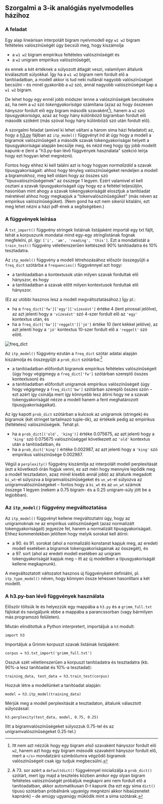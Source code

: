 ## Szorgalmi a 3-ik analógiás nyelvmodelles házihoz

### A feladat
Egy alap lineárisan interpolált bigram nyelvmodell egy `w1 w2` bigram feltételes valószínűségét úgy becsüli meg, hogy kiszámolja

- a `w1 w2` bigram empirikus feltételes valószínűségét és
- a `w2` unigram empirikus valószínűségét,

és ennek a két értéknek a súlyozott átlagát veszi, valamilyen általunk kiválasztott súlyokkal. Így ha a `w1 w2` bigram nem fordult elő a tanítóadatban, a modell akkor is tud neki nullánál nagyobb valószínűséget becsülni – és minél gyakoribb a `w2` szó, annál nagyobb valószínűséget kap a `w1 w2` bigram.

De lehet hogy egy ennél jobb módszer lenne a valószínűségek becslésére az, ha nem a `w2` szó _tokengyakorisága_ számítana (azaz az hogy összesen hányszor fordult elő egy bigram második szavaként[^1]), hanem a `w2` szó _típusgyakorisága_, azaz az hogy hány _különböző_ bigramban fordult elő második szóként (más szóval hogy hány különböző szó után fordult elő).

A szorgalmi feladat (amivel ki lehet váltani a három sima házi feladatot) az, hogy a [h3.py](h3.py) fájlban az `itp_model()` függvényt írd át úgy hogy a modell a bigramok valószínűségeit a második szavak tokengyakoriságai helyett a típusgyakoriságai alapján becsülje meg, és nézd meg hogy így jobb modellt kapunk-e (lent a "h3.py-ban lévő függvények használata" szekció leírja hogy ezt hogyan lehet megnézni).

Fontos hogy ehhez ki kell találni azt is hogy hogyan _normalizáld_ a szavak típusgyakoriságait: ahhoz hogy tényleg valószínűségeket rendeljen a modell a bigramokhoz, meg kell oldani hogy az összes szó "típusvalószínűségeinek" az összege 1 legyen. Ezért valamivel el kell osztani a szavak típusgyakoriságait úgy hogy ez a feltétel teljesüljön, hasonlóan mint ahogy a szavak tokengyakoriságát elosztjuk a tanítóadat méretével ahhoz hogy megkapjuk a "tokenvalószínűségüket" (más néven az empirikus valószínűségüket). (Nem gond ha ezt nem sikerül kitalálni, ezt meg lehet nézni a házi pdf-ének a segítségében.)

[^1]: Itt nem azt nézzük hogy egy bigram _első_ szavaként hányszor fordult elő `w2`, hanem azt hogy egy bigram _második_ szavaként hányszor fordult elő, mert a `</s>` mondatzáró szimbólumra végződő bigramok valószínűségeit csak így tudjuk megbecsülni.

### A függvények leírása

A `txt_import()` függvény stringek listáinak listájaként importál egy txt fájlt, tehát a korpuszunk mondatai mind egy-egy stringlistának fognak megfelelni, pl. így: `['i', 'am', 'reading', 'this']`. Ezt a mondatlistát a `train_test()` függvény véletlenszerűen kettészedi 90% tanítóadatra és 10% tesztadatra.

Az `itp_model()` függvény a modell létrehozásához először összegyűjti a `freq_dict` szótárba a `frequencies()` függvénnyel azt hogy:

- a tanítóadatban a kontextusok után milyen szavak fordultak elő hányszor, és hogy
- a tanítóadatban a szavak előtt milyen kontextusok fordultak elő hányszor.

(Ez az utóbbi hasznos lesz a modell megváltoztatásához.) Így pl.:
- ha a `freq_dict['fw']['egy']['vízesést']` értéke 4 (lent pirossal jelölve), az azt jelenti hogy a `'vízesést'` szó 4-szer fordult elő az `'egy'` kontextus után, és
- ha a `freq_dict['bw']['reggelt']['jó']` értéke 10 (lent kékkel jelölve), az azt jelenti hogy a `'jó'` kontextus 10-szer fordult elő a `'reggelt'` szó előtt.

![freq_dict](https://github.com/matyaslagos/anmod/assets/47662384/b96ba226-10c4-4d86-8c77-8005019fe5f1)

Az `itp_model()` függvény ezután a `freq_dict` szótár adatai alapján kiszámolja és összegyűjti a `prob_dict` szótárba:[^2]
- a tanítóadatban előfordult bigramok empirikus feltételes valószínűségeit (úgy hogy végigmegy a `freq_dict['fw']` szótárban szereplő összes kontextuson) és
- a tanítóadatban előfordult unigramok empirikus valószínűségeit (úgy hogy végigmegy a `freq_dict['bw']` szótárban szereplő összes szón – ezt azért így csinálja mert így könnyebb lesz átírni hogy ne a szavak tokengyakoriságát nézze a modell hanem a fent meghatározott típusgyakoriságaikat).

[^2]: A 73. sor azért a `defaultdict()` függvénnyel inicializálja a `prob_dict()` szótárt, mert így majd a tesztelés közben amikor egy olyan bigram feltételes valószínűségét próbáljuk megkapni ami nem fordult elő a tanítóadatban, akkor automatikusan 0-t kapunk (ha ezt egy sima `dict()` típusú szótárban próbálnánk ugyanígy megnézni akkor hibaüzenetet kapnánk) – de amúgy ugyanúgy működik mint a sima szótárak.

Az így kapott `prob_dict` szótárban a kulcsok az unigramok (stringek) és bigramok (két stringet tartalmazó tuple-ök), az értékeik pedig az empirikus (feltételes) valószínűségeik. Tehát pl.
- ha a `prob_dict[('old', 'king')]` értéke 0.075675, az azt jelenti hogy a `'king'` szó 0.075675 valószínűséggel következett az `'old'` kontextus után a tanítóadatban, és
- ha a `prob_dict['king']` értéke 0.002987, az azt jelenti hogy a `'king'` szó empirikus valószínűsége 0.002987.

Végül a `perplexity()` függvény kiszámítja az interpolált modell perplexitását (ezt a következő órán fogjuk venni, ez azt méri hogy mennyire lepődik meg a modell tesztadaton, azaz minél kisebb annál jobb) az általunk megadott `bi_wt`-el súlyozva a bigramvalószínűségeket és `un_wt`-el súlyozva az unigramvalószínűségeket – fontos hogy a `bi_wt` és az `un_wt` számok összege 1 legyen (nekem a 0.75 bigram- és a 0.25 unigram-súly jött be a legjobban).

### Az `itp_model()` függvény megváltoztatása

Az `itp_model()` függvényt kellene megváltoztatni úgy, hogy az unigramoknak ne az empirikus valószínűségeit (azaz normalizált tokengyakoriságait) jegyezze fel, hanem a normalizált típusgyakoriságait. Ehhez kommentekben jelöltem hogy melyik sorokat kell átírni:

- a 90. és 91. sorokat (ahol a normalizáló konstanst kapjuk meg, az eredeti modell esetében a bigramok tokengyakoriságainak az összegét), és
- a 97. sort (ahol az eredeti modell esetében az unigram tokengyakoriságát kapjuk meg – itt az új modellben a típusgyakoriságát kellene megkapnunk).

A megváltoztatott változatot hasznos új függvényként definiálni, pl. `itp_type_model()` néven, hogy könnyen össze lehessen hasonlítani a két modellt.

### A h3.py-ban lévő függvények használata
Először töltsük le és helyezzük egy mappába a `h3.py` és a `grimm_full.txt` fájlokat és navigáljunk ebbe a mappába a parancssorban (vagy bármilyen más programozó felületen).

Miután elindítottuk a Python interpretert, importáljuk a `h3` modult:
```
import h3
```
Importáljuk a Grimm korpuszt szavak listáinak listájaként:
```
corpus = h3.txt_import('grimm_full.txt')
```
Osszuk szét véletlenszerűen a korpuszt tanítóadatra és tesztadatra (kb. 90%-a lesz tanítóadat és 10%-a tesztadat):
```
training_data, test_data = h3.train_test(corpus)
```
Hozzuk létre a modellünket a tanítóadat alapján:
```
model = h3.itp_model(training_data)
```
Mérjük meg a modell perplexitását a tesztadaton, általunk választott súlyozással:
```
h3.perplexity(test_data, model, 0.75, 0.25)
```
(Itt a bigramvalószínűségeket súlyozzuk 0.75-tel és az unigramvalószínűségeket 0.25-tel.)
